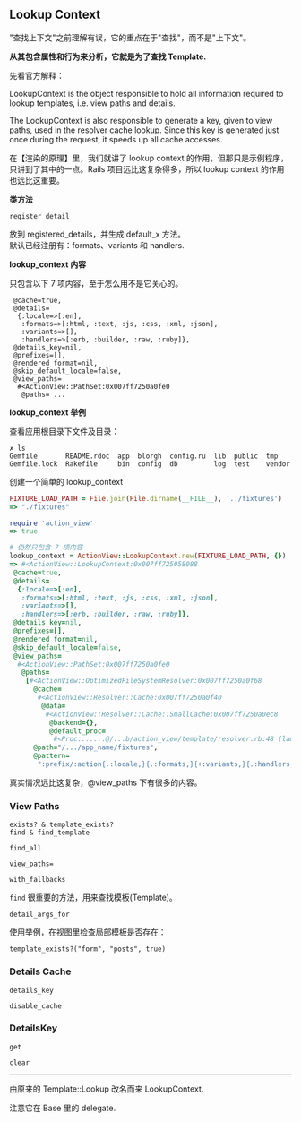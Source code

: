 ## Lookup Context

"查找上下文"之前理解有误，它的重点在于"查找"，而不是"上下文"。

**从其包含属性和行为来分析，它就是为了查找 Template.**

先看官方解释：

> 
LookupContext is the object responsible to hold all information required to lookup templates, i.e. view paths and details. 

> 
The LookupContext is also responsible to generate a key, given to view paths, used in the resolver cache lookup. Since this key is generated just once during the request, it speeds up all cache accesses.

在【渲染的原理】里，我们就讲了 lookup context 的作用，但那只是示例程序，只讲到了其中的一点。Rails 项目远比这复杂得多，所以 lookup context 的作用也远比这重要。

**类方法**

```
register_detail
```

放到 registered_details，并生成 default_x 方法。<br>
默认已经注册有：formats、variants 和 handlers.

**lookup_context 内容**

只包含以下 7 项内容，至于怎么用不是它关心的。

```
 @cache=true,
 @details=
  {:locale=>[:en],
   :formats=>[:html, :text, :js, :css, :xml, :json],
   :variants=>[],
   :handlers=>[:erb, :builder, :raw, :ruby]},
 @details_key=nil,
 @prefixes=[],
 @rendered_format=nil,
 @skip_default_locale=false,
 @view_paths=
  #<ActionView::PathSet:0x007ff7250a0fe0
   @paths= ...
```

**lookup_context 举例**

查看应用根目录下文件及目录：

```
✗ ls
Gemfile       README.rdoc  app  blorgh  config.ru  lib  public  tmp
Gemfile.lock  Rakefile     bin  config  db         log  test    vendor
```

创建一个简单的 lookup_context

```ruby
FIXTURE_LOAD_PATH = File.join(File.dirname(__FILE__), '../fixtures')
=> "./fixtures"

require 'action_view'
=> true

# 仍然只包含 7 项内容
lookup_context = ActionView::LookupContext.new(FIXTURE_LOAD_PATH, {})
=> #<ActionView::LookupContext:0x007ff725058088
 @cache=true,
 @details=
  {:locale=>[:en],
   :formats=>[:html, :text, :js, :css, :xml, :json],
   :variants=>[],
   :handlers=>[:erb, :builder, :raw, :ruby]},
 @details_key=nil,
 @prefixes=[],
 @rendered_format=nil,
 @skip_default_locale=false,
 @view_paths=
  #<ActionView::PathSet:0x007ff7250a0fe0
   @paths=
    [#<ActionView::OptimizedFileSystemResolver:0x007ff7250a0f68
      @cache=
       #<ActionView::Resolver::Cache:0x007ff7250a0f40
        @data=
         #<ActionView::Resolver::Cache::SmallCache:0x007ff7250a0ec8
          @backend={},
          @default_proc=
           #<Proc:......@/...b/action_view/template/resolver.rb:48 (lambda)>>>,
      @path="/.../app_name/fixtures",
      @pattern=
       ":prefix/:action{.:locale,}{.:formats,}{+:variants,}{.:handlers,}">]>>
```

真实情况远比这复杂，@view_paths 下有很多的内容。

### View Paths

```
exists? & template_exists?
find & find_template

find_all

view_paths=

with_fallbacks
```

`find` 很重要的方法，用来查找模板(Template)。

```
detail_args_for
```

使用举例，在视图里检查局部模板是否存在：

```
template_exists?("form", "posts", true)
```

### Details Cache

```
details_key

disable_cache
```

### DetailsKey

```
get

clear
```

---

由原来的 Template::Lookup 改名而来 LookupContext.

注意它在 Base 里的 delegate.

